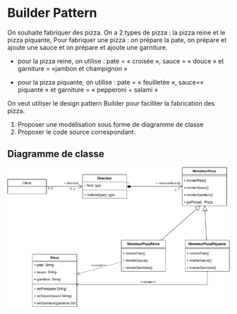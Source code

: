 # Builder Pattern

On souhaite fabriquer des pizza. On a 2 types de pizza : la pizza
reine et le pizza piquante,
Pour fabriquer une pizza : on prépare la pate, on prépare et ajoute
une sauce et on prépare et ajoute une garniture.

- pour la pizza reine, on utilise : pate = « croisée », sauce = « douce » et garniture = «jambon et champignon »

- pour la pizza piquante, on utilise : pate = « feuilletée », sauce=« piquante » et garniture = « pepperoni + salami »

On veut utiliser le design pattern Builder pour faciliter la fabrication
des pizza.

1. Proposer une modélisation sous forme de diagramme de classe
2. Proposer le code source correspondant.

## Diagramme de classe

![Diagramme de classe](./uml.png)
